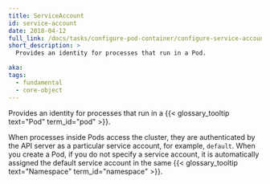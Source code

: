 ```yaml
---
title: ServiceAccount
id: service-account
date: 2018-04-12
full_link: /docs/tasks/configure-pod-container/configure-service-account/
short_description: >
  Provides an identity for processes that run in a Pod.

aka:
tags:
  - fundamental
  - core-object
---
```


Provides an identity for processes that run in a {{< glossary_tooltip text="Pod" term_id="pod" >}}.

<!--more-->

When processes inside Pods access the cluster, they are authenticated by the API server as a particular service account, for example, `default`. When you create a Pod, if you do not specify a service account, it is automatically assigned the default service account in the same {{< glossary_tooltip text="Namespace" term_id="namespace" >}}.
